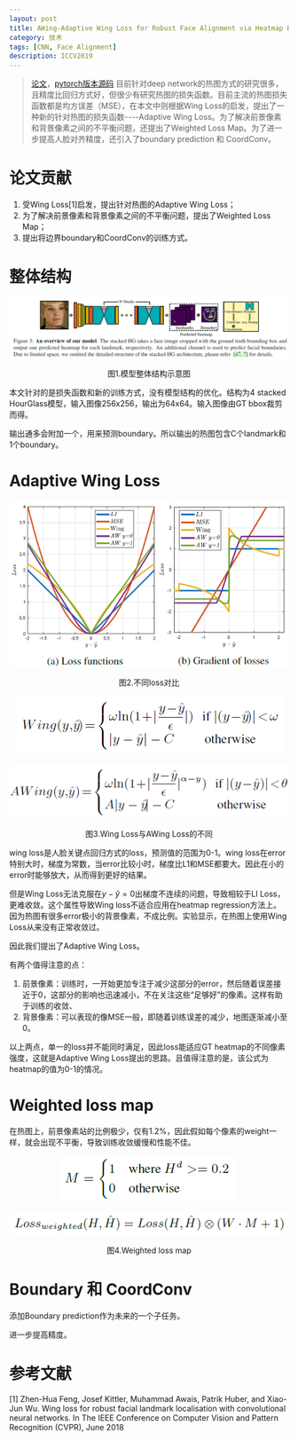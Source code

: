 ```yaml
---
layout: post
title: AWing-Adaptive Wing Loss for Robust Face Alignment via Heatmap Regression
category: 技术
tags: [CNN, Face Alignment]
description: ICCV2019
---
```


> [论文](https://arxiv.org/abs/1904.07399)，[pytorch版本源码](https://github.com/protossw512/AdaptiveWingLoss)
> 目前针对deep network的热图方式的研究很多，且精度比回归方式好，但很少有研究热图的损失函数。目前主流的热图损失函数都是均方误差（MSE），在本文中则根据Wing Loss的启发，提出了一种新的针对热图的损失函数----Adaptive Wing Loss。为了解决前景像素和背景像素之间的不平衡问题，还提出了Weighted Loss Map。为了进一步提高人脸对齐精度，还引入了boundary prediction 和 CoordConv。

# 论文贡献

1. 受Wing Loss[1]启发，提出针对热图的Adaptive Wing Loss；
2. 为了解决前景像素和背景像素之间的不平衡问题，提出了Weighted Loss Map；
3. 提出将边界boundary和CoordConv的训练方式。

# 整体结构

<p align="center">
    <img src="/assets/img/AWing/overview.png">
</p>

<p align="center">
    图1.模型整体结构示意图
</p>

本文针对的是损失函数和新的训练方式，没有模型结构的优化。结构为4 stacked HourGlass模型，输入图像256x256，输出为64x64。输入图像由GT bbox裁剪而得。

输出通多会附加一个，用来预测boundary。所以输出的热图包含C个landmark和1个boundary。

# Adaptive Wing Loss

<p align="center">
    <img src="/assets/img/AWing/diffloss.png">
</p>

<p align="center">
    图2.不同loss对比
</p>

<p align="center">
    <img src="/assets/img/AWing/wing.png">
</p>

<p align="center">
    <img src="/assets/img/AWing/awing.png">
</p>

<p align="center">
    图3.Wing Loss与AWing Loss的不同
</p>

wing loss是人脸关键点回归方式的loss，预测值的范围为0-1。wing loss在error特别大时，梯度为常数，当error比较小时，梯度比L1和MSE都要大。因此在小的error时能够放大，从而得到更好的结果。

但是Wing Loss无法克服在$y-\widehat{y}=0$出梯度不连续的问题，导致相较于LI Loss，更难收敛。这个属性导致Wing loss不适合应用在heatmap regression方法上。因为热图有很多error极小的背景像素，不成比例。实验显示，在热图上使用Wing Loss从来没有正常收敛过。

因此我们提出了Adaptive Wing Loss。

有两个值得注意的点：

1. 前景像素：训练时，一开始更加专注于减少这部分的error，然后随着误差接近于0，这部分的影响也迅速减小，不在关注这些“足够好”的像素。这样有助于训练的收敛、
2. 背景像素：可以表现的像MSE一般，即随着训练误差的减少，地图逐渐减小至0。

以上两点，单一的loss并不能同时满足，因此loss能适应GT heatmap的不同像素强度，这就是Adaptive Wing Loss提出的思路。且值得注意的是，该公式为heatmap的值为0-1的情况。

# Weighted loss map

在热图上，前景像素站的比例极少，仅有1.2%，因此假如每个像素的weight一样，就会出现不平衡，导致训练收敛缓慢和性能不佳。

<p align="center">
    <img src="/assets/img/AWing/loss_map_mask.png">
</p>

<p align="center">
    <img src="/assets/img/AWing/weight_loss.png">
</p>

<p align="center">
    图4.Weighted loss map
</p>

# Boundary 和 CoordConv

添加Boundary prediction作为未来的一个子任务。

进一步提高精度。

# 参考文献

[1] Zhen-Hua Feng, Josef Kittler, Muhammad Awais, Patrik Huber, and Xiao-Jun Wu. Wing loss for robust facial landmark localisation with convolutional neural networks. In The IEEE Conference on Computer Vision and Pattern Recognition (CVPR), June 2018

